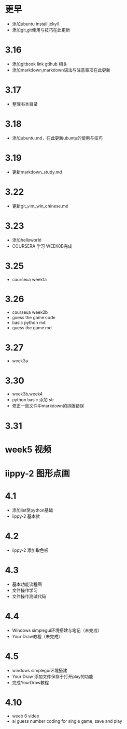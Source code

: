 # 更早
* 添加ubuntu install jekyll
* 添加git,git使用与技巧在此更新

# 3.16
* 添加gitbook link gtihub 相关
* 添加markdown,markdown语法与注意事项在此更新

# 3.17
* 整理书本目录

# 3.18
* 添加ubuntu.md，在此更新ubuntu的使用与技巧

# 3.19
* 更新markdown_study.md

# 3.22 
* 更新git_vim_win_chinese.md

# 3.23
* 添加helloworld
* COURSERA 学习 WEEK0B完成

# 3.25
* courseua week1a

# 3.26
* courseua week2b
* guess the game code
* basic python md
* guess the game md

# 3.27
* week3a

# 3.30
* week3b,week4
* python basic 添加 str
* 修正一些文件中markdown的排版错误

# 3.31
# week5 视频
# iippy-2 图形点画

# 4.1
* 添加list至python基础
* iippy-2 基本款

# 4.2
* iippy-2 添加取色板

# 4.3
* 基本功能流程图
* 文件操作学习
* 文件操作测试代码

# 4.4
* Windows simplegui环境搭建与笔记（未完成）
* Your Draw教程（未完成）

# 4.5
* windows simplegui环境搭建
* Your Draw 添加文件保存于打开play的功能
* 完成YourDraw教程

# 4.10
* weeb 6 video
* ai guess number coding for single game, save and play
